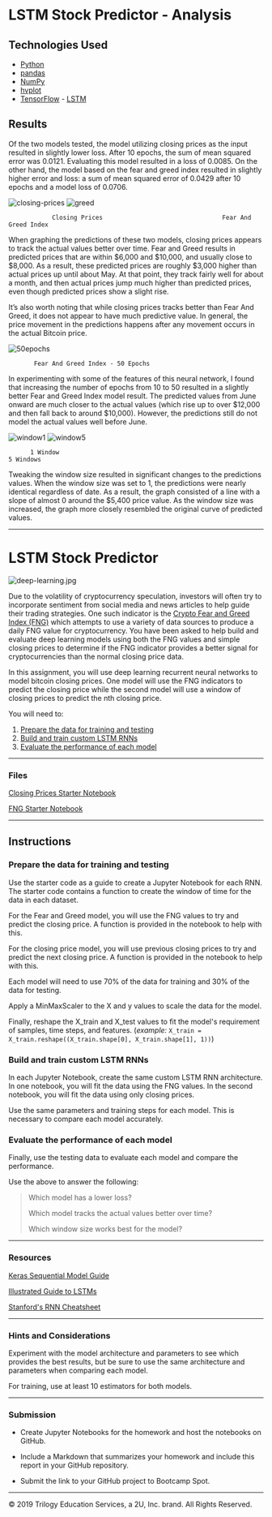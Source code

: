 # LSTM Stock Predictor - Analysis

## Technologies Used

* [Python](https://www.python.org)
* [pandas](https://pandas.pydata.org)
* [NumPy](https://numpy.org)
* [hvplot](https://hvplot.holoviz.org)
* [TensorFlow](https://www.tensorflow.org) - [LSTM](https://www.tensorflow.org/api_docs/python/tf/keras/layers/LSTM)

## Results

Of the two models tested, the model utilizing closing prices as the input resulted in slightly lower loss.  After 10 epochs, the sum of mean squared error was 0.0121.  Evaluating this model resulted in a loss of 0.0085.  On the other hand, the model based on the fear and greed index resulted in slightly higher error and loss: a sum of mean squared error of 0.0429 after 10 epochs and a model loss of 0.0706.




   ![closing-prices](images/closing_prices_first_try.png)                                           ![greed](images/Fear_and_Greed_first_try.png)                            
         
                Closing Prices                                 Fear And Greed Index




When graphing the predictions of these two models, closing prices appears to track the actual values better over time.  Fear and Greed results in predicted prices that are within $6,000 and $10,000, and usually close to $8,000.  As a result, these predicted prices are roughly $3,000 higher than actual prices up until about May.  At that point, they track fairly well for about a month, and then actual prices jump much higher than predicted prices, even though predicted prices show a slight rise.  

It’s also worth noting that while closing prices tracks better than Fear And Greed, it does not appear to have much predictive value.  In general, the price movement in the predictions happens after any movement occurs in the actual Bitcoin price.





![50epochs](images/Fear_and_Greed_50_epochs.png)

           Fear And Greed Index - 50 Epochs





In experimenting with some of the features of this neural network, I found that increasing the number of epochs from 10 to 50 resulted in a slightly better Fear and Greed Index model result.  The predicted values from June onward are much closer to the actual values (which rise up to over $12,000 and then fall back to around $10,000).  However, the predictions still do not model the actual values well before June.



   ![window1](images/window_1.png)                                    ![window5](images/window_5.png)    


          1 Window                                                          5 Windows


Tweaking the window size resulted in significant changes to the predictions values.  When the window size was set to 1, the predictions were nearly identical regardless of date.  As a result, the graph consisted of a line with a slope of almost 0 around the $5,400 price value.  As the window size was increased, the graph more closely resembled the original curve of predicted values.



- - -

# LSTM Stock Predictor

![deep-learning.jpg](Images/deep-learning.jpg)

Due to the volatility of cryptocurrency speculation, investors will often try to incorporate sentiment from social media and news articles to help guide their trading strategies. One such indicator is the [Crypto Fear and Greed Index (FNG)](https://alternative.me/crypto/fear-and-greed-index/) which attempts to use a variety of data sources to produce a daily FNG value for cryptocurrency. You have been asked to help build and evaluate deep learning models using both the FNG values and simple closing prices to determine if the FNG indicator provides a better signal for cryptocurrencies than the normal closing price data.

In this assignment, you will use deep learning recurrent neural networks to model bitcoin closing prices. One model will use the FNG indicators to predict the closing price while the second model will use a window of closing prices to predict the nth closing price.

You will need to:

1. [Prepare the data for training and testing](#prepare-the-data-for-training-and-testing)
2. [Build and train custom LSTM RNNs](#build-and-train-custom-lstm-rnns)
3. [Evaluate the performance of each model](#evaluate-the-performance-of-each-model)

- - -

### Files

[Closing Prices Starter Notebook](Starter_Code/lstm_stock_predictor_closing.ipynb)

[FNG Starter Notebook](Starter_Code/lstm_stock_predictor_fng.ipynb)

- - -

## Instructions

### Prepare the data for training and testing

Use the starter code as a guide to create a Jupyter Notebook for each RNN. The starter code contains a function to create the window of time for the data in each dataset.

For the Fear and Greed model, you will use the FNG values to try and predict the closing price. A function is provided in the notebook to help with this.

For the closing price model, you will use previous closing prices to try and predict the next closing price. A function is provided in the notebook to help with this.

Each model will need to use 70% of the data for training and 30% of the data for testing.

Apply a MinMaxScaler to the X and y values to scale the data for the model.

Finally, reshape the X_train and X_test values to fit the model's requirement of samples, time steps, and features. (*example:* `X_train = X_train.reshape((X_train.shape[0], X_train.shape[1], 1))`)

### Build and train custom LSTM RNNs

In each Jupyter Notebook, create the same custom LSTM RNN architecture. In one notebook, you will fit the data using the FNG values. In the second notebook, you will fit the data using only closing prices.

Use the same parameters and training steps for each model. This is necessary to compare each model accurately.

### Evaluate the performance of each model

Finally, use the testing data to evaluate each model and compare the performance.

Use the above to answer the following:

> Which model has a lower loss?
>
> Which model tracks the actual values better over time?
>
> Which window size works best for the model?

- - -

### Resources

[Keras Sequential Model Guide](https://keras.io/getting-started/sequential-model-guide/)

[Illustrated Guide to LSTMs](https://towardsdatascience.com/illustrated-guide-to-lstms-and-gru-s-a-step-by-step-explanation-44e9eb85bf21)

[Stanford's RNN Cheatsheet](https://stanford.edu/~shervine/teaching/cs-230/cheatsheet-recurrent-neural-networks)

- - -

### Hints and Considerations

Experiment with the model architecture and parameters to see which provides the best results, but be sure to use the same architecture and parameters when comparing each model.

For training, use at least 10 estimators for both models.

- - -

### Submission

* Create Jupyter Notebooks for the homework and host the notebooks on GitHub.

* Include a Markdown that summarizes your homework and include this report in your GitHub repository.

* Submit the link to your GitHub project to Bootcamp Spot.

- - -

© 2019 Trilogy Education Services, a 2U, Inc. brand. All Rights Reserved.
